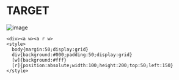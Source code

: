 # TARGET

![image](https://github.com/user-attachments/assets/4233fb81-f019-42ca-9673-5b1008ef67ac)

```
<div><a w><a r w>
<style>
  body{margin:50;display:grid}
  div{background:#000;padding:50;display:grid}
  [w]{background:#fff}
  [r]{position:absolute;width:100;height:200;top:50;left:150}
</style>
```
